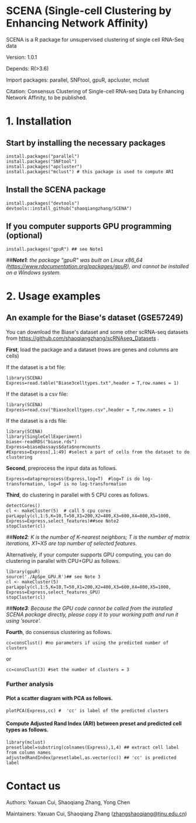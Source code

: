 # SCENA (Single-cell Clustering by Enhancing Network Affinity)

SCENA is a R package for unsupervised clustering of single cell RNA-Seq data

Version: 1.0.1

Depends: R(>3.6)

Import packages: parallel, SNFtool, gpuR, apcluster, mclust

Citation: Consensus Clustering of Single-cell RNA-seq Data by Enhancing Network Affinity, to be published. 

# 1. Installation
##  Start by installing the necessary packages  
```
install.packages("parallel")
install.packages("SNFtool")
install.packages("apcluster")
install.packages("mclust") # this package is used to compute ARI
```
## Install the SCENA package
```
install.packages("devtools")
devtools::install_github("shaoqiangzhang/SCENA")
```
## If you computer supports GPU programming (optional)
```
install.packages("gpuR") ## see Note1 
```
*##__Note1__: the package "gpuR" was built on Linux x86_64 (https://www.rdocumentation.org/packages/gpuR), and cannot be installed on a Windows system.*

# 2. Usage examples
##  An example for the Biase's dataset (GSE57249)
You can download the Biase's dataset and some other scRNA-seq datasets from https://github.com/shaoqiangzhang/scRNAseq_Datasets .

**First**, load the package and a dataset (rows are genes and columns are cells)

If the dataset is a txt file:
```
library(SCENA)
Express=read.table("Biase3celltypes.txt",header = T,row.names = 1)
```
If the dataset is a csv file:
```
library(SCENA)
Express=read.csv("Biase3celltypes.csv",header = T,row.names = 1)
```
If the dataset is a rds file:
```
library(SCENA)
library(SingleCellExperiment)
biase<-readRDS("biase.rds")
Express=biase@assays$data$normcounts
#Express=Express[,1:49] #select a part of cells from the dataset to do clustering
```
**Second**, preprocess the input data as follows.
```
Express=datapreprocess(Express,log=T)  #log=T is do log-transformation, log=F is no log-transformation
```
**Third**, do clustering in parallel with 5 CPU cores as follows. 

```
detectCores()
cl <- makeCluster(5)  # call 5 cpu cores
parLapply(cl,1:5,K=10,T=50,X1=200,X2=400,X3=600,X4=800,X5=1000, Express=Express,select_features)##see Note2
stopCluster(cl)
```

*##__Note2__: K is the number of K-nearest neighbors; T is the number of matrix iterations, X1~X5 are top number of selected features.*

Alternatively, if your computer supports GPU computing, you can do clustering in parallel with CPU+GPU as follows.

```
library(gpuR)
source('./ApSpe_GPU.R')## see Note 3
cl <- makeCluster(5)
parLapply(cl,1:5,K=10,T=50,X1=200,X2=400,X3=600,X4=800,X5=1000, Express=Express,select_features_GPU)
stopCluster(cl)
```
*##__Note3__: Because the GPU code cannot be called from the installed SCENA package directly, please copy it to your working path and run it using ’source'.*

**Fourth**, do consensus clustering as follows. 
```
cc=consClust() #no parameters if using the predicted number of clusters
```
or
```
cc=consClust(3) #set the number of clusters = 3
```
### Further analysis
#### Plot a scatter diagram with PCA as follows.
```
plotPCA(Express,cc) #  'cc' is label of the predicted clusters
```
#### Compute Adjusted Rand Index (ARI) between preset and predicted cell types as follows.
```
library(mclust)
presetlabel=substring(colnames(Express),1,4) ## extract cell label from column names  
adjustedRandIndex(presetlabel,as.vector(cc)) ## 'cc' is predicted label
```


# Contact us
Authors: Yaxuan Cui, Shaoqiang Zhang, Yong Chen

Maintainers: Yaxuan Cui, Shaoqiang Zhang (zhangshaoqiang@tjnu.edu.cn)


